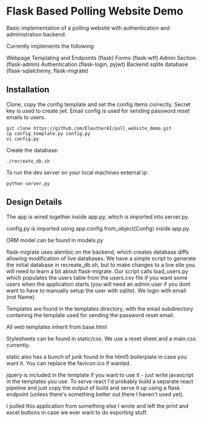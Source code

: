 # Flask Based Polling Website Demo

Basic implementation of a polling website with authentication and administration backend.

Currently implements the following:

Webpage Templating and Endpoints (flask)
Forms (flask-wtf)
Admin Section (flask-admin)
Authentication (flask-login, pyjwt)
Backend sqlite database (flask-sqlalchemy, flask-migrate)

## Installation

Clone, copy the config template and set the config items correctly. Secret key
is used to create jwt. Email config is used for sending password reset emails
to users.

```
git clone https://github.com/EleutherAI/poll_website_demo.git
cp config_template.py config.py
vi config.py
```

Create the database:

```
./recreate_db.sh
```

To run the dev server on your local machines external ip:
```
python server.py
```

## Design Details

The app is wired together inside app.py, which is imported into server.py.

config.py is imported using app.config.from_object(Config) inside app.py.

ORM model can be found in models.py

flask-migrate uses alembic on the backend, which creates database diffs allowing modification of live databases. We have a simple script to generate the initial database in recreate_db.sh, but to make changes to a live site you will need to learn a bit about flask-migrate. Our script calls load_users.py which populates the users table from the users.csv file if you want some users when the application starts (you will need an admin user if you dont want to have to manually setup the user with sqlite). We login with email (not Name).

Templates are found in the templates directory, with the email subdirectory containing the template used for sending the password reset email.

All web templates inherit from base.html

Stylesheets can be found in static/css. We use a reset sheet and a main.css currently.

static also has a bunch of junk found in the html5 boilerplate in case you want it. You can replace the favicon.ico if wanted.

jquery is included in the template if you want to use it - just write javascript in the templates you use. To serve react I'd probably build a separate react pipeline and just copy the output of build and serve it up using a flask endpoint (unless there's something better out there I haven't used yet).

I pulled this application from something else I wrote and left the print and excel buttons in case we ever want to do exporting stuff.


